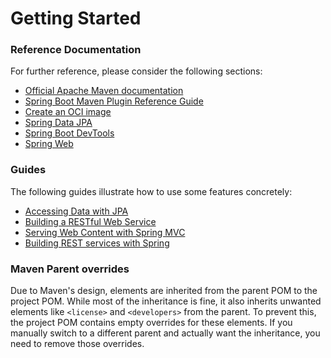# Getting Started

### Reference Documentation
For further reference, please consider the following sections:

* [Official Apache Maven documentation](https://maven.apache.org/guides/index.html)
* [Spring Boot Maven Plugin Reference Guide](https://docs.spring.io/spring-boot/3.4.3.RELEASE/maven-plugin)
* [Create an OCI image](https://docs.spring.io/spring-boot/3.4.3.RELEASE/maven-plugin/build-image.html)
* [Spring Data JPA](https://docs.spring.io/spring-boot/3.4.3.RELEASE/reference/data/sql.html#data.sql.jpa-and-spring-data)
* [Spring Boot DevTools](https://docs.spring.io/spring-boot/3.4.3.RELEASE/reference/using/devtools.html)
* [Spring Web](https://docs.spring.io/spring-boot/3.4.3.RELEASE/reference/web/servlet.html)

### Guides
The following guides illustrate how to use some features concretely:

* [Accessing Data with JPA](https://spring.io/guides/gs/accessing-data-jpa/)
* [Building a RESTful Web Service](https://spring.io/guides/gs/rest-service/)
* [Serving Web Content with Spring MVC](https://spring.io/guides/gs/serving-web-content/)
* [Building REST services with Spring](https://spring.io/guides/tutorials/rest/)

### Maven Parent overrides

Due to Maven's design, elements are inherited from the parent POM to the project POM.
While most of the inheritance is fine, it also inherits unwanted elements like `<license>` and `<developers>` from the parent.
To prevent this, the project POM contains empty overrides for these elements.
If you manually switch to a different parent and actually want the inheritance, you need to remove those overrides.

